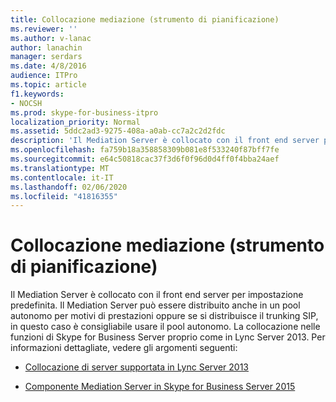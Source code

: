 ```yaml
---
title: Collocazione mediazione (strumento di pianificazione)
ms.reviewer: ''
ms.author: v-lanac
author: lanachin
manager: serdars
ms.date: 4/8/2016
audience: ITPro
ms.topic: article
f1.keywords:
- NOCSH
ms.prod: skype-for-business-itpro
localization_priority: Normal
ms.assetid: 5ddc2ad3-9275-408a-a0ab-cc7a2c2d2fdc
description: 'Il Mediation Server è collocato con il front end server per impostazione predefinita. Il Mediation Server può essere distribuito anche in un pool autonomo per motivi di prestazioni oppure se si distribuisce il trunking SIP, in questo caso è consigliabile usare il pool autonomo. La collocazione nelle funzioni di Skype for Business Server proprio come in Lync Server 2013. Per informazioni dettagliate, vedere gli argomenti seguenti:'
ms.openlocfilehash: fa759b18a358858309b081e8f533240f87bff7fe
ms.sourcegitcommit: e64c50818cac37f3d6f0f96d0d4ff0f4bba24aef
ms.translationtype: MT
ms.contentlocale: it-IT
ms.lasthandoff: 02/06/2020
ms.locfileid: "41816355"
---
```

# <a name="mediation-collocation-planning-tool"></a>Collocazione mediazione (strumento di pianificazione)
 
Il Mediation Server è collocato con il front end server per impostazione predefinita. Il Mediation Server può essere distribuito anche in un pool autonomo per motivi di prestazioni oppure se si distribuisce il trunking SIP, in questo caso è consigliabile usare il pool autonomo. La collocazione nelle funzioni di Skype for Business Server proprio come in Lync Server 2013. Per informazioni dettagliate, vedere gli argomenti seguenti:
  
- [Collocazione di server supportata in Lync Server 2013](https://technet.microsoft.com/en-us/library/gg425885%28v=ocs.15%29.aspx)
    
- [Componente Mediation Server in Skype for Business Server 2015](../../plan-your-deployment/enterprise-voice-solution/mediation-server.md)
    

